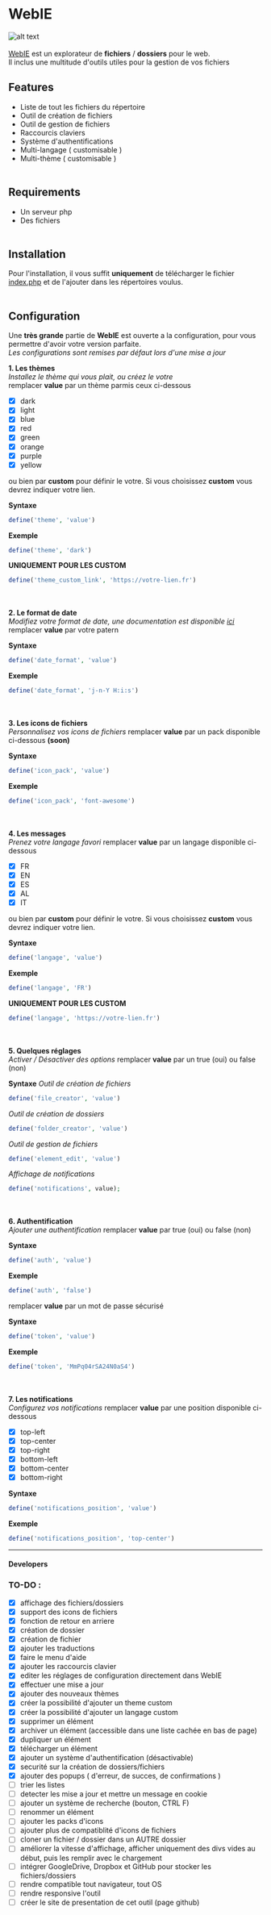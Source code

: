 # WebIE

![alt text](https://i.imgur.com/rWCAkUe.png "Logo Title Text 1") <br><br>
[WebIE](https://mikhaelbailly.fr/tools/WebIE) est un explorateur de **fichiers** / **dossiers** pour le web. <br>
Il inclus une multitude d'outils utiles pour la gestion de vos fichiers <br>

Features
------
- Liste de tout les fichiers du répertoire
- Outil de création de fichiers
- Outil de gestion de fichiers
- Raccourcis claviers
- Système d'authentifications
- Multi-langage ( customisable )
- Multi-thème ( customisable )
<br><br>

Requirements
------
- Un serveur php
- Des fichiers
<br><br>

Installation
------
Pour l'installation, il vous suffit **uniquement** de télécharger le fichier [index.php](https://github.com/Mikheull/WebIE/blob/master/index.php) et de l'ajouter dans les répertoires voulus.
<br><br>

Configuration
------
Une **très grande** partie de **WebIE** est ouverte a la configuration, pour vous permettre d'avoir votre version parfaite.<br>
*Les configurations sont remises par défaut lors d'une mise a jour*


**1. Les thèmes** <br>
*Installez le thème qui vous plait, ou créez le votre* <br>
remplacer **value** par un thème parmis ceux ci-dessous
- [x] dark
- [x] light
- [x] blue
- [x] red
- [x] green
- [x] orange
- [x] purple
- [x] yellow

ou bien par **custom** pour définir le votre. Si vous choisissez **custom** vous devrez indiquer votre lien. 

**Syntaxe**
```php
define('theme', 'value')
```
**Exemple**
```php
define('theme', 'dark')
```
**UNIQUEMENT POUR LES CUSTOM**
```php
define('theme_custom_link', 'https://votre-lien.fr')
```

<br><br> 
**2. Le format de date** <br>
*Modifiez votre format de date, une documentation est disponible [ici](http://php.net/manual/fr/function.date.php)* <br>
remplacer **value** par votre patern

**Syntaxe**
```php
define('date_format', 'value')
```
**Exemple**
```php
define('date_format', 'j-n-Y H:i:s')
```

<br><br> 
**3. Les icons de fichiers** <br>
*Personnalisez vos icons de fichiers*
remplacer **value** par un pack disponible ci-dessous **(soon)**

**Syntaxe**
```php
define('icon_pack', 'value')
```
**Exemple**
```php
define('icon_pack', 'font-awesome')
```

<br><br> 
**4. Les messages** <br>
*Prenez votre langage favori*
remplacer **value** par un langage disponible ci-dessous
- [x] FR
- [x] EN
- [x] ES
- [x] AL
- [x] IT

ou bien par **custom** pour définir le votre. Si vous choisissez **custom** vous devrez indiquer votre lien. 

**Syntaxe**
```php
define('langage', 'value')
```
**Exemple**
```php
define('langage', 'FR')
```
**UNIQUEMENT POUR LES CUSTOM**
```php
define('langage', 'https://votre-lien.fr')
```

<br><br> 
**5. Quelques réglages** <br>
*Activer / Désactiver des options*
remplacer **value** par un true (oui) ou false (non)

**Syntaxe**
*Outil de création de fichiers*
```php
define('file_creator', 'value')
```
*Outil de création de dossiers*
```php
define('folder_creator', 'value')
```
*Outil de gestion de fichiers*
```php
define('element_edit', 'value')
```
*Affichage de notifications*
```php
define('notifications', value);
```

<br><br> 
**6. Authentification** <br>
*Ajouter une authentification*
remplacer **value** par true (oui) ou false (non)

**Syntaxe**
```php
define('auth', 'value')
```
**Exemple**
```php
define('auth', 'false')
```

remplacer **value** par un mot de passe sécurisé

**Syntaxe**
```php
define('token', 'value')
```
**Exemple**
```php
define('token', 'MmPq04rSA24N0aS4')
```

<br><br> 
**7. Les notifications** <br>
*Configurez vos notifications*
remplacer **value** par une position disponible ci-dessous
- [x] top-left
- [x] top-center
- [x] top-right
- [x] bottom-left
- [x] bottom-center
- [x] bottom-right

**Syntaxe**
```php
define('notifications_position', 'value')
```
**Exemple**
```php
define('notifications_position', 'top-center')
```

---
#### Developers



### TO-DO :
- [x] affichage des fichiers/dossiers
- [x] support des icons de fichiers
- [x] fonction de retour en arriere
- [x] création de dossier
- [x] création de fichier
- [x] ajouter les traductions
- [x] faire le menu d'aide
- [x] ajouter les raccourcis clavier
- [x] editer les réglages de configuration directement dans WebIE
- [x] effectuer une mise a jour
- [x] ajouter des nouveaux thèmes
- [x] créer la possibilité d'ajouter un theme custom 
- [x] créer la possibilité d'ajouter un langage custom 
- [x] supprimer un élément
- [x] archiver un élément (accessible dans une liste cachée en bas de page)
- [x] dupliquer un élément
- [x] télécharger un élément
- [x] ajouter un système d'authentification (désactivable)
- [x] securité sur la création de dossiers/fichiers
- [x] ajouter des popups ( d'erreur, de succes, de confirmations )
- [ ] trier les listes
- [ ] detecter les mise a jour et mettre un message en cookie
- [ ] ajouter un système de recherche (bouton, CTRL F)
- [ ] renommer un élément
- [ ] ajouter les packs d'icons
- [ ] ajouter plus de compatiblité d'icons de fichiers
- [ ] cloner un fichier / dossier dans un AUTRE dossier
- [ ] améliorer la vitesse d'affichage, afficher uniquement des divs vides au début, puis les remplir avec le chargement
- [ ] intégrer GoogleDrive, Dropbox et GitHub pour stocker les fichiers/dossiers
- [ ] rendre compatible tout navigateur, tout OS
- [ ] rendre responsive l'outil
- [ ] créer le site de presentation de cet outil (page github)
